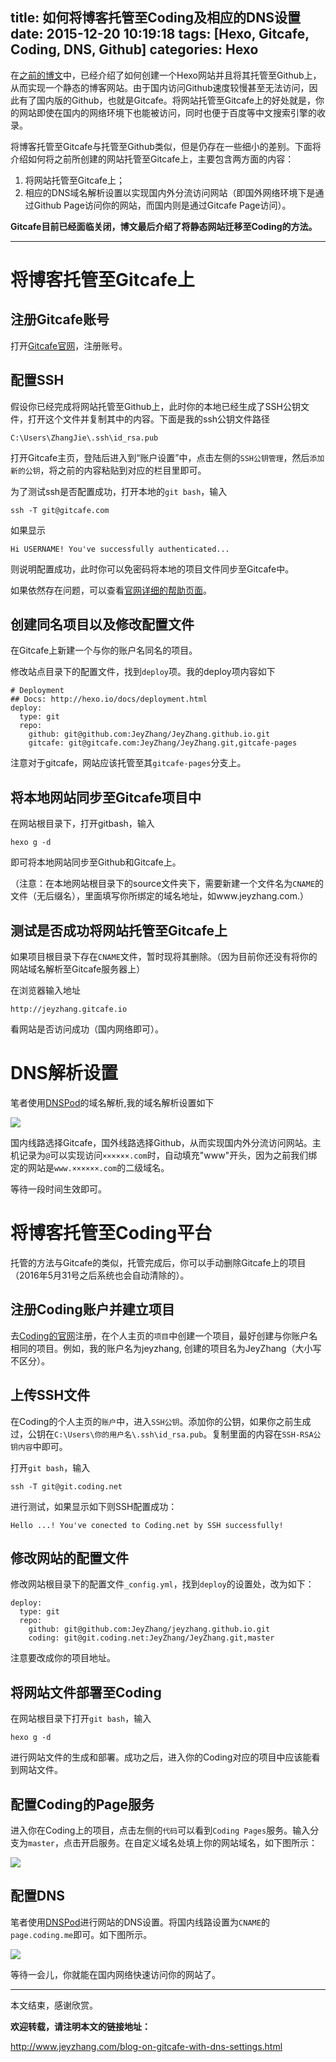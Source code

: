 title: 如何将博客托管至Coding及相应的DNS设置
date: 2015-12-20 10:19:18
tags: [Hexo, Gitcafe, Coding, DNS, Github]
categories: Hexo
---
在[之前的博文](http://www.jeyzhang.com/Hexo-Github-%E6%90%AD%E5%BB%BA%E8%87%AA%E5%B7%B1%E7%9A%84%E9%9D%99%E6%80%81%E5%8D%9A%E5%AE%A2/)中，已经介绍了如何创建一个Hexo网站并且将其托管至Github上，从而实现一个静态的博客网站。由于国内访问Github速度较慢甚至无法访问，因此有了国内版的Github，也就是Gitcafe。将网站托管至Gitcafe上的好处就是，你的网站即使在国内的网络环境下也能被访问，同时也便于百度等中文搜索引擎的收录。

将博客托管至Gitcafe与托管至Github类似，但是仍存在一些细小的差别。下面将介绍如何将之前所创建的网站托管至Gitcafe上，主要包含两方面的内容：

1. 将网站托管至Gitcafe上；
2. 相应的DNS域名解析设置以实现国内外分流访问网站（即国外网络环境下是通过Github Page访问你的网站，而国内则是通过Gitcafe Page访问）。

**Gitcafe目前已经面临关闭，博文最后介绍了将静态网站迁移至Coding的方法。**

----------

# 将博客托管至Gitcafe上 #

## 注册Gitcafe账号 ##

打开[Gitcafe官网](https://gitcafe.com)，注册账号。

## 配置SSH ##

假设你已经完成将网站托管至Github上，此时你的本地已经生成了SSH公钥文件，打开这个文件并复制其中的内容。下面是我的ssh公钥文件路径

	C:\Users\ZhangJie\.ssh\id_rsa.pub

打开Gitcafe主页，登陆后进入到“账户设置”中，点击左侧的`SSH公钥管理`，然后`添加新的公钥`，将之前的内容粘贴到对应的栏目里即可。

为了测试ssh是否配置成功，打开本地的`git bash`，输入

	ssh -T git@gitcafe.com

如果显示
	
	Hi USERNAME! You've successfully authenticated...

则说明配置成功，此时你可以免密码将本地的项目文件同步至Gitcafe中。

如果依然存在问题，可以查看[官网详细的帮助页面](https://help.gitcafe.com/manuals/help/ssh-key)。

## 创建同名项目以及修改配置文件 ##

在Gitcafe上新建一个与你的账户名同名的项目。

修改站点目录下的配置文件，找到`deploy`项。我的deploy项内容如下

	# Deployment
	## Docs: http://hexo.io/docs/deployment.html
	deploy:
	  type: git
	  repo: 
	    github: git@github.com:JeyZhang/JeyZhang.github.io.git
	    gitcafe: git@gitcafe.com:JeyZhang/JeyZhang.git,gitcafe-pages

注意对于gitcafe，网站应该托管至其`gitcafe-pages`分支上。

## 将本地网站同步至Gitcafe项目中 ##

在网站根目录下，打开gitbash，输入

	hexo g -d

即可将本地网站同步至Github和Gitcafe上。

（注意：在本地网站根目录下的source文件夹下，需要新建一个文件名为`CNAME`的文件（无后缀名），里面填写你所绑定的域名地址，如www.jeyzhang.com.）

## 测试是否成功将网站托管至Gitcafe上 ##

如果项目根目录下存在`CNAME`文件，暂时现将其删除。（因为目前你还没有将你的网站域名解析至Gitcafe服务器上）

在浏览器输入地址

	http://jeyzhang.gitcafe.io

看网站是否访问成功（国内网络即可）。

# DNS解析设置 #

笔者使用[DNSPod](https://www.dnspod.cn)的域名解析,我的域名解析设置如下

![](http://i.imgur.com/gw8SKtu.png)

国内线路选择Gitcafe，国外线路选择Github，从而实现国内外分流访问网站。主机记录为`@`可以实现访问`××××××.com`时，自动填充"www"开头，因为之前我们绑定的网站是`www.××××××.com`的二级域名。

等待一段时间生效即可。

# 将博客托管至Coding平台 #

托管的方法与Gitcafe的类似，托管完成后，你可以手动删除Gitcafe上的项目（2016年5月31号之后系统也会自动清除的）。

## 注册Coding账户并建立项目 ##

去[Coding的官网](https://coding.net)注册，在个人主页的`项目`中创建一个项目，最好创建与你账户名相同的项目。例如，我的账户名为jeyzhang, 创建的项目名为JeyZhang（大小写不区分）。

## 上传SSH文件 ##

在Coding的个人主页的`账户`中，进入`SSH公钥`。添加你的公钥，如果你之前生成过，公钥在`C:\Users\你的用户名\.ssh\id_rsa.pub`。复制里面的内容在`SSH-RSA公钥内容`中即可。

打开`git bash`，输入
	
	ssh -T git@git.coding.net

进行测试，如果显示如下则SSH配置成功：

	Hello ...! You've conected to Coding.net by SSH successfully!

## 修改网站的配置文件 ##

修改网站根目录下的配置文件`_config.yml`，找到`deploy`的设置处，改为如下：

	deploy:
	  type: git
	  repo: 
	    github: git@github.com:JeyZhang/jeyzhang.github.io.git
	    coding: git@git.coding.net:JeyZhang/JeyZhang.git,master

注意要改成你的项目地址。

## 将网站文件部署至Coding ##

在网站根目录下打开`git bash`，输入

	hexo g -d

进行网站文件的生成和部署。成功之后，进入你的Coding对应的项目中应该能看到网站文件。

## 配置Coding的Page服务 ##

进入你在Coding上的项目，点击左侧的`代码`可以看到`Coding Pages`服务。输入分支为`master`，点击开启服务。在自定义域名处填上你的网站域名，如下图所示：

![](http://i.imgur.com/2Ko41Xk.png)

## 配置DNS ##

笔者使用[DNSPod](https://www.dnspod.cn/)进行网站的DNS设置。将国内线路设置为`CNAME`的`page.coding.me`即可。如下图所示。

![](http://i.imgur.com/rMOVcTS.png)

等待一会儿，你就能在国内网络快速访问你的网站了。

----------

本文结束，感谢欣赏。

**欢迎转载，请注明本文的链接地址：**

http://www.jeyzhang.com/blog-on-gitcafe-with-dns-settings.html